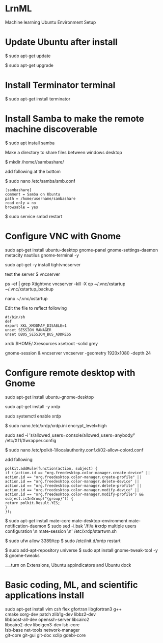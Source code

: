 # LrnML
Machine learning Ubuntu Environment Setup

# Update Ubuntu after install

$ sudo apt-get update

$ sudo apt-get upgrade



# Install Terminator terminal
$ sudo apt-get install terminator 

# Install Samba to make the remote machine discoverable
$ sudo apt install samba

Make a directory to share files between windows desktop

$ mkdir /home/<username>/sambashare/

add following at the bottom

$ sudo nano /etc/samba/smb.conf

    [sambashare]
    comment = Samba on Ubuntu
    path = /home/username/sambashare
    read only = no
    browsable = yes

$ sudo service smbd restart    



# Configure VNC with Gnome

sudo apt-get install ubuntu-desktop gnome-panel gnome-settings-daemon metacity nautilus gnome-terminal -y

sudo apt-get -y install tightvncserver

test the server
$ vncserver

ps -ef | grep Xtightvnc
vncserver -kill :X 
cp ~/.vnc/xstartup ~/.vnc/xstartup_backup

nano ~/.vnc/xstartup

Edit the file to reflect following

    #!/bin/sh
    def
    export XKL_XMODMAP_DISABLE=1
    unset SESSION_MANAGER
    unset DBUS_SESSION_BUS_ADDRESS

xrdb $HOME/.Xresources
xsetroot -solid grey

gnome-session &
vncserver
vncserver -geometry 1920x1080 -depth 24



# Configure remote desktop with Gnome

sudo apt-get install ubuntu-gnome-desktop

sudo apt-get install -y xrdp 

sudo systemctl enable xrdp

$ sudo nano /etc/xrdp/xrdp.ini
    encrypt_level=high

sudo sed -i 's/allowed_users=console/allowed_users=anybody/' /etc/X11/Xwrapper.config

$ sudo nano /etc/polkit-1/localauthority.conf.d/02-allow-colord.conf

add following

    polkit.addRule(function(action, subject) {
    if ((action.id == "org.freedesktop.color-manager.create-device" ||
    action.id == "org.freedesktop.color-manager.create-profile" ||
    action.id == "org.freedesktop.color-manager.delete-device" ||
    action.id == "org.freedesktop.color-manager.delete-profile" ||
    action.id == "org.freedesktop.color-manager.modify-device" ||
    action.id == "org.freedesktop.color-manager.modify-profile") &&
    subject.isInGroup("{group}")) {
    return polkit.Result.YES;
    }
    });



$ sudo apt-get install mate-core mate-desktop-environment mate-notification-daemon
$ sudo sed -i.bak '/fi/a #xrdp multiple users configuration \n mate-session \n' /etc/xrdp/startwm.sh

$ sudo ufw allow 3389/tcp
$ sudo /etc/init.d/xrdp restart

$ sudo add-apt-repository universe
$ sudo apt install gnome-tweak-tool -y
$ gnome-tweaks

___turn on Extensions, Ubuntu appindicators and Ubuntu dock 


# Basic coding, ML, and scientific applications install
sudo apt-get install vim csh flex gfortran libgfortran3 g++ \
                     cmake xorg-dev patch zlib1g-dev libbz2-dev \
                     libboost-all-dev openssh-server libcairo2 \
                     libcairo2-dev libeigen3-dev lsb-core \
                     lsb-base net-tools network-manager \
                     git-core git-gui git-doc xclip gdebi-core
                     
